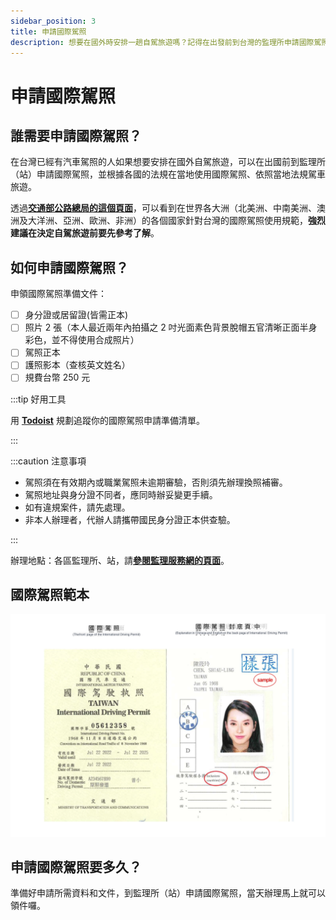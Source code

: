 ```yaml
---
sidebar_position: 3
title: 申請國際駕照
description: 想要在國外時安排一趟自駕旅遊嗎？記得在出發前到台灣的監理所申請國際駕照，才可以好好享受旅程喔！
---
```


# 申請國際駕照

## 誰需要申請國際駕照？

在台灣已經有汽車駕照的人如果想要安排在國外自駕旅遊，可以在出國前到監理所（站）申請國際駕照，並根據各國的法規在當地使用國際駕照、依照當地法規駕車旅遊。

透過[**交通部公路總局的這個頁面**](https://www.thb.gov.tw/News_Download.aspx?n=561&sms=12823)，可以看到在世界各大洲（北美洲、中南美洲、澳洲及大洋洲、亞洲、歐洲、非洲）的各個國家針對台灣的國際駕照使用規範，**強烈建議在決定自駕旅遊前要先參考了解**。

## 如何申請國際駕照？

申領國際駕照準備文件：
- [ ] 身分證或居留證(皆需正本)
- [ ] 照片 2 張（本人最近兩年內拍攝之 2 吋光面素色背景脫帽五官清晰正面半身彩色，並不得使用合成照片）
- [ ] 駕照正本
- [ ] 護照影本（查核英文姓名）
- [ ] 規費台幣 250 元

:::tip 好用工具

用 [**Todoist**](https://get.todoist.io/3d1vczem1yso) 規劃追蹤你的國際駕照申請準備清單。

:::

:::caution 注意事項

- 駕照須在有效期內或職業駕照未逾期審驗，否則須先辦理換照補審。
- 駕照地址與身分證不同者，應同時辦妥變更手續。
- 如有違規案件，請先處理。
- 非本人辦理者，代辦人請攜帶國民身分證正本供查驗。 

:::

辦理地點：各區監理所、站，請[**參閱監理服務網的頁面**](https://www.mvdis.gov.tw/m3-emv/news/office#gsc.tab=0)。

## 國際駕照範本

![國際駕照範本](./international-driver-licesnse-sample.webp)

## 申請國際駕照要多久？

準備好申請所需資料和文件，到監理所（站）申請國際駕照，當天辦理馬上就可以領件囉。